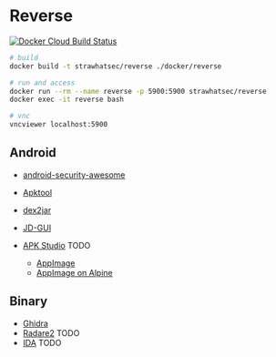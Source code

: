 # Reverse

[![Docker Cloud Build Status][build-image]][build-url]

[build-image]: https://img.shields.io/docker/cloud/build/strawhatsec/reverse?style=flat-square
[build-url]: https://hub.docker.com/r/strawhatsec/reverse

```bash
# build
docker build -t strawhatsec/reverse ./docker/reverse

# run and access
docker run --rm --name reverse -p 5900:5900 strawhatsec/reverse
docker exec -it reverse bash

# vnc
vncviewer localhost:5900
```

## Android

* [android-security-awesome](https://github.com/ashishb/android-security-awesome)

* [Apktool](https://ibotpeaches.github.io/Apktool)
* [dex2jar](https://github.com/pxb1988/dex2jar)
* [JD-GUI](http://java-decompiler.github.io)
* [APK Studio](https://github.com/vaibhavpandeyvpz/apkstudio) TODO
    - [AppImage](https://appimage.org)
    - [AppImage on Alpine](https://github.com/AppImage/AppImageKit/issues/1015)

## Binary

* [Ghidra](https://ghidra-sre.org)
* [Radare2](https://www.radare.org) TODO
* [IDA](https://www.hex-rays.com/products/ida) TODO
